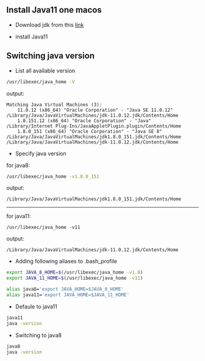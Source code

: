 
## Install Java11 one macos

- Download jdk from this [link](https://www.oracle.com/java/technologies/javase-jdk11-downloads.html)

- install Java11

## Switching java version

- List all available version
```bash
/usr/libexec/java_home -V
```

output:
```text
Matching Java Virtual Machines (3):
    11.0.12 (x86_64) "Oracle Corporation" - "Java SE 11.0.12" /Library/Java/JavaVirtualMachines/jdk-11.0.12.jdk/Contents/Home
    1.8.151.12 (x86_64) "Oracle Corporation" - "Java" /Library/Internet Plug-Ins/JavaAppletPlugin.plugin/Contents/Home
    1.8.0_151 (x86_64) "Oracle Corporation" - "Java SE 8" /Library/Java/JavaVirtualMachines/jdk1.8.0_151.jdk/Contents/Home
/Library/Java/JavaVirtualMachines/jdk-11.0.12.jdk/Contents/Home
```

- Specify java version

for java8:

```bash
/usr/libexec/java_home -v1.8.0_151
```
output:
```text
/Library/Java/JavaVirtualMachines/jdk1.8.0_151.jdk/Contents/Home
```
--- 
for java11:
```
/usr/libexec/java_home -v11
```

output:
```text
/Library/Java/JavaVirtualMachines/jdk-11.0.12.jdk/Contents/Home
```

- Adding following aliases to .bash_profile

```bash
export JAVA_8_HOME=$(/usr/libexec/java_home -v1.8)
export JAVA_11_HOME=$(/usr/libexec/java_home -v11)

alias java8='export JAVA_HOME=$JAVA_8_HOME'
alias java11='export JAVA_HOME=$JAVA_11_HOME'
```

- Defaule to java11

```bash
java11
java -version
```

- Switching to java8
```bash
java8
java -version
```



